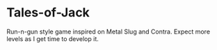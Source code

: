 # Tales-of-Jack
Run-n-gun style game inspired on Metal Slug and Contra. Expect more levels as I get time to develop it.
